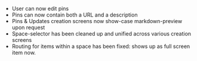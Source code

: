 - User can now edit pins
- Pins can now contain both a URL and a description
- Pins & Updates creation screens now show-case markdown-preview upon request
- Space-selector has been cleaned up and unified across various creation screens
- Routing for items within a space has been fixed: shows up as full screen item now.
